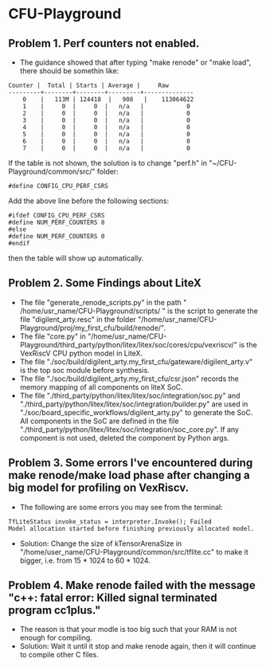 # CFU-Playground
## Problem 1. Perf counters not enabled. 
* The guidance showed that after typing "make renode" or "make load", there should be somethin like:
```
Counter |  Total | Starts | Average |     Raw
---------+--------+--------+---------+--------------
    0    |   113M | 124418  |   908   |    113064622
    1    |     0  |     0  |   n/a   |            0
    2    |     0  |     0  |   n/a   |            0
    3    |     0  |     0  |   n/a   |            0
    4    |     0  |     0  |   n/a   |            0
    5    |     0  |     0  |   n/a   |            0
    6    |     0  |     0  |   n/a   |            0
    7    |     0  |     0  |   n/a   |            0
```
  If the table is not shown, the solution is to change "perf.h" in "~/CFU-Playground/common/src/" folder:
```
#define CONFIG_CPU_PERF_CSRS
```
  Add the above line before the following sections:
```
#ifdef CONFIG_CPU_PERF_CSRS
#define NUM_PERF_COUNTERS 8
#else
#define NUM_PERF_COUNTERS 0
#endif
```
  then the table will show up automatically. 

## Problem 2. Some Findings about LiteX
* The file "generate_renode_scripts.py" in the path " /home/usr_name/CFU-Playground/scripts/ " is the script to generate the file "digilent_arty.resc" in the folder "/home/usr_name/CFU-Playground/proj/my_first_cfu/build/renode/".
* The file "core.py" in "/home/usr_name/CFU-Playground/third_party/python/litex/litex/soc/cores/cpu/vexriscv/" is the VexRiscV CPU python model in LiteX.
* The file "./soc/build/digilent_arty.my_first_cfu/gateware/digilent_arty.v" is the top soc module before synthesis.
* The file "./soc/build/digilent_arty.my_first_cfu/csr.json" records the memory mapping of all components on liteX SoC.
* The file "./third_party/python/litex/litex/soc/integration/soc.py" and "./third_party/python/litex/litex/soc/integration/builder.py" are used in "./soc/board_specific_workflows/digilent_arty.py" to generate the SoC. All components in the SoC are defined in the file "./third_party/python/litex/litex/soc/integration/soc_core.py". If any component is not used, deleted the component by Python args.   

## Problem 3. Some errors I've encountered during make renode/make load phase after changing a big model for profiling on VexRiscv. 
* The following are some errors you may see from the terminal:
```
TfLiteStatus invoke_status = interpreter.Invoke(); Failed
Model allocation started before finishing previously allocated model.
```
* Solution: Change the size of kTensorArenaSize in "/home/user_name/CFU-Playground/common/src/tflite.cc" to make it bigger, i.e. from 15 * 1024 to 60 * 1024.

## Problem 4. Make renode failed with the message "c++: fatal error: Killed signal terminated program cc1plus."
* The reason is that your modle is too big such that your RAM is not enough for compiling.
* Solution: Wait it until it stop and make renode again, then it will continue to compile other C files.

